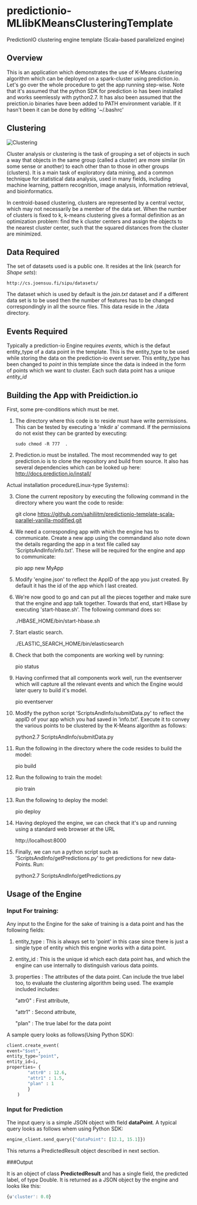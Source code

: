 # predictionio-MLlibKMeansClusteringTemplate
PredictionIO clustering engine template (Scala-based parallelized engine) 

## Overview

This is an application which demonstrates the use of K-Means clustering algorithm which can be deployed on
a spark-cluster using prediction.io. Let's go over the whole procedure to get the app running step-wise. Note
that it's assumed that the python SDK for prediction io has been installed and works seemlessly with 
python2.7. It has also been assumed that the preiction.io binaries have been added to PATH environment
variable. If it hasn't been it can be done by editing '~/.bashrc'

## Clustering

![Clustering](http://upload.wikimedia.org/wikipedia/commons/thumb/4/46/Linear-svm-scatterplot.svg/720px-Linear-svm-scatterplot.svg.png)

Cluster analysis or clustering is the task of grouping a set of objects in such a way that objects in the same group (called a cluster) are more similar (in some sense or another) to each other than to those in other groups (clusters). It is a main task of exploratory data mining, and a common technique for statistical data analysis, used in many fields, including machine learning, pattern recognition, image analysis, information retrieval, and bioinformatics.

In centroid-based clustering, clusters are represented by a central vector, which may not necessarily be a member of the data set. When the number of clusters is fixed to k, k-means clustering gives a formal definition as an optimization problem: find the k cluster centers and assign the objects to the nearest cluster center, such that the squared distances from the cluster are minimized.

## Data Required

The set of datasets used is a public one. It resides at the link (search for *Shape sets*):

    http://cs.joensuu.fi/sipu/datasets/

The dataset which is used by default is the *jain.txt* dataset and if a different data set is to be used then the number of features has to be changed correspondingly in all the source files. This data reside in the ./data directory.

## Events Required

Typically a prediction-io Engine requires *events*, which is the defaut entity_type of a data point in the template. This is the entity_type to be used while storing the data on the prediction-io event server. This entity_type has been changed to *point* in this template since the data is indeed in the form of points which we want to cluster. Each such data point has a unique *entity_id*

## Building the App with Preidiction.io

First, some pre-conditions which must be met.

1)  The directory where this code is to reside must have write permissions. This can be tested by 
    executing a 'mkdir a' command. If the permissions do not exist they can be granted by executing:
    
        sudo chmod -R 777  .
        
2)  Prediction.io must be installed. The most recommended way to get prediction.io is to clone the 
    repository and build from source. It also has several dependencies which can be looked up here:
      http://docs.prediction.io/install/
      
Actual installation procedure(Linux-type Systems):

3)  Clone the current repository by executing the following command in the directory where you want 
    the code to reside:
    
      git clone https://github.com/sahiliitm/predictionio-template-scala-parallel-vanilla-modified.git
      
4)  We need a corresponding app with which the engine has to communicate. Create a new app using the commandand        also note down the details regarding the app in a text file called say 'ScriptsAndInfo/info.txt'. These will be 
    required for the engine and app to communicate: 
      
      pio app new MyApp

    
5)  Modify 'engine.json' to reflect the AppID of the app you just created. By default it has the id of the app
    which I last created.
    
6)  We're now good to go and can put all the pieces together and make sure that the engine and app talk together.
    Towards that end, start HBase by executing 'start-hbase.sh'. The following command does so:
    
      ./HBASE_HOME/bin/start-hbase.sh
      
7)  Start elastic search.

      ./ELASTIC_SEARCH_HOME/bin/elasticsearch
      
8)  Check that both the components are working well by running:
    
      pio status
      
9)  Having confirmed that all components work well, run the eventserver which will capture all the relevant
    events and which the Engine would later query to build it's model.
    
      pio eventserver
    
10) Modify the python script 'ScriptsAndInfo/submitData.py' to reflect the appID of your app which you had saved in 
    'info.txt'. Execute it to convey the various points to be clustered by the K-Means algorithm as follows:
    
      python2.7 ScriptsAndInfo/submitData.py
      
11) Run the following in the directory where the code resides to build the model: 
      
      pio build
      
    
12) Run the following to train the model:

      pio train
      
    
    
13) Run the following to deploy the model:

      pio deploy
    
    
  
14) Having deployed the engine, we can check that it's up and running using a standard web browser at the URL

      http://localhost:8000
      
15) Finally, we can run a python script such as 'ScriptsAndInfo/getPredictions.py' to get predictions for new data-Points.
    Run:
    
      python2.7 ScriptsAndInfo/getPredictions.py
      
    
## Usage of the Engine

### Input For training:
Any input to the Engine for the sake of training is a data point and has the following fields:

1. entity_type : This is always set to 'point' in this case since there is just a single type of entity which this engine works with a data point.
2. entity_id : This is the unique id which each data point has, and which the engine can use internally to                        distinguish various data points.
3. properties  : The attributes of the data point. Can include the true label too, to evaluate the clustering     algorithm being used. The example included includes:

    "attr0" : First attribute,
    
    "attr1" : Second attribute,
    
    "plan"  : The true label for the data point
    
A sample query looks as follows(Using Python SDK):
```python
client.create_event(
event="$set",
entity_type="point",
entity_id=i,
properties= {
        "attr0" : 12.6,
        "attr1" : 1.5,
        "plan" : 1
        }
    )
```
### Input for Prediction
The input query is a simple JSON object with field **dataPoint**. A typical query looks as follows whem using Python SDK:
```python
engine_client.send_query({"dataPoint": [12.1, 15.1]})
```
This returns a PredictedResult object described in next section.

###Output

It is an object of class **PredictedResult** and has a single field, the predicted label, of type Double.
It is returned as a JSON object by the engine and looks like this:
```javascript
{u'cluster': 0.0}
```
